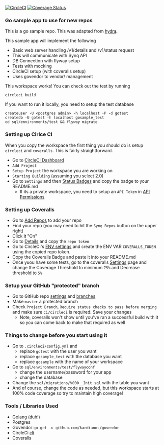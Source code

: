 [![CircleCI](https://circleci.com/gh/SYNQfm/gosample.svg?style=svg&circle-token=a16459f5ae854e258ed0876ab8c4d1fdb14c7679)](https://circleci.com/gh/SYNQfm/gosample)
[![Coverage Status](https://coveralls.io/repos/github/SYNQfm/gosample/badge.svg?branch=master)](https://coveralls.io/github/SYNQfm/gosample?branch=master)

### Go sample app to use for new repos

This is a go sample repo.  This was adapted from [hydra](https://github.com/SYNQfm/hydra).

This sample app will implement the following

* Basic web server handling /v1/details and /v1/status request
* This will communicate with Synq API
* DB Connection with flyway setup
* Tests with mocking
* CircleCI setup (with coveralls setup)
* Uses govendor to vendor/ management

This workspace works!  You can check out the test by running

`circleci build`

If you want to run it locally, you need to setup the test database

```
createuser -U <postgres admin> -h localhost -P -d gotest
createdb -U gotest -h localhost gosample_test
cd sql/environments/test && flyway migrate
```

### Setting up Cirlce CI

When you copy the workspace the first thing you should do is setup `circleci` and `coveralls`.  This is fairly straightforward.

* Go to [CircleCI Dashboard](https://circleci.com/projects/gh/SYNQfm)
* `Add Project`
* `Setup Project` the workspace you are working on
* `Starting Building` (assuming you select 2.0)
* Go to `Settings` and then [Status Badges](https://circleci.com/gh/SYNQfm/gosample/edit#badges) and copy the badge to your README.md
  * If its a private workspace, you need to setup an `API Token` in [API Permissions](https://circleci.com/gh/SYNQfm/gosample/edit#api)

### Setting up Coveralls

* Go to [Add Repos](https://coveralls.io/repos/new) to add your repo
* Find your repo (you may need to hit the `Synq Repos` button on the upper right)
* Click it "On"
* Go to [Details](https://coveralls.io/github/SYNQfm/gosample) and copy the `repo token`
* Go to CircleCI's [ENV settings]((https://circleci.com/gh/SYNQfm/gosample/edit#env-vars))  and create the ENV VAR `COVERALLS_TOKEN` using the copied repo token.
* Copy the Coveralls Badge and paste it into your README.md
* Once yuou have some tests, go to the coveralls [Settings](https://coveralls.io/github/SYNQfm/gosample/settings) page and change the Coverage Threshold to minimum `75%` and Decrease threshold to `5%`

### Setup your GitHub "protected" branch

* Go to GitHub repo [settings](https://github.com/SYNQfm/gosample/settings) and [branches](https://github.com/SYNQfm/gosample/settings/branches)
* Make `master` a protected branch
* Check `Project Branch`, `Require status checks to pass before merging` and make sure `ci/circleci` is required.  Save your changes
  * Note, coveralls won't show until you've ran a successful build with it so you can come back to make that required as well

### Things to change before you start using it

* Go to `.circleci/config.yml` and 
  * replace `gotest` with the user you want
  * replace `gosample_test` with the database you want
  * replace `gosample` with the name of your workspace
* Go to `sql/environments/test/flywayconf`
  * change the username/password for your app
  * change the database
* Change the `sql/migrations/V000__Init.sql` with the table you want
* And of course, change the code as needed, but this workspace starts at 100% code coverage so try to maintain high coverage!

### Tools / Libraries Used

* Golang (duh!)
* Postgres
* Govendor `go get -u github.com/kardianos/govendor`
* CircleCi [cli](https://circleci.com/docs/2.0/local-jobs/)
* Coveralls
